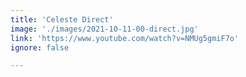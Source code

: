 ```yaml
---
title: 'Celeste Direct'
image: './images/2021-10-11-00-direct.jpg'
link: 'https://www.youtube.com/watch?v=NMUg5gmiF7o'
ignore: false

---
```


